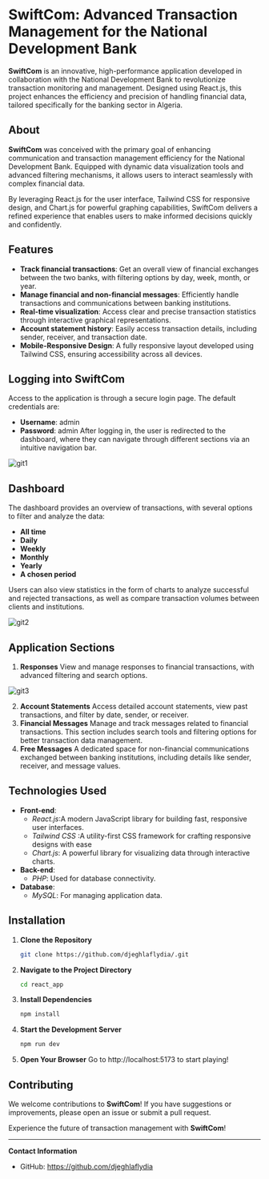# **SwiftCom**: Advanced Transaction Management for the National Development Bank

**SwiftCom** is an innovative, high-performance application developed in collaboration with the National Development Bank to revolutionize transaction monitoring and management. Designed using React.js, this project enhances the efficiency and precision of handling financial data, tailored specifically for the banking sector in Algeria.

## About

**SwiftCom** was conceived with the primary goal of enhancing communication and transaction management efficiency for the National Development Bank. Equipped with dynamic data visualization tools and advanced filtering mechanisms, it allows users to interact seamlessly with complex financial data.

By leveraging React.js for the user interface, Tailwind CSS for responsive design, and Chart.js for powerful graphing capabilities, SwiftCom delivers a refined experience that enables users to make informed decisions quickly and confidently.

## Features

- **Track financial transactions**: Get an overall view of financial exchanges between the two banks, with filtering options by day, week, month, or year.
- **Manage financial and non-financial messages**: Efficiently handle transactions and communications between banking institutions.
- **Real-time visualization**: Access clear and precise transaction statistics through interactive graphical representations.
- **Account statement history**: Easily access transaction details, including sender, receiver, and transaction date.
- **Mobile-Responsive Design**: A fully responsive layout developed using Tailwind CSS, ensuring accessibility across all devices.

## Logging into SwiftCom
Access to the application is through a secure login page. The default credentials are:
- **Username**: admin
- **Password**: admin
After logging in, the user is redirected to the dashboard, where they can navigate through different sections via an intuitive navigation bar.

![git1](https://github.com/user-attachments/assets/37e57e53-4d6f-44aa-ac5f-7c70f4cd1448)

## Dashboard
The dashboard provides an overview of transactions, with several options to filter and analyze the data:
- **All time**
- **Daily**
- **Weekly**
- **Monthly**
- **Yearly**
- **A chosen period**

Users can also view statistics in the form of charts to analyze successful and rejected transactions, as well as compare transaction volumes between clients and institutions.

![git2](https://github.com/user-attachments/assets/54fd6a8d-3295-4f6b-8d61-d08058aa3e58)

## Application Sections
1. **Responses**
View and manage responses to financial transactions, with advanced filtering and search options.

![git3](https://github.com/user-attachments/assets/52788e0f-60c8-4c80-a33a-47d3e1ac314e)

2. **Account Statements**
Access detailed account statements, view past transactions, and filter by date, sender, or receiver.
3. **Financial Messages**
Manage and track messages related to financial transactions. This section includes search tools and filtering options for better transaction data management.
4. **Free Messages**
A dedicated space for non-financial communications exchanged between banking institutions, including details like sender, receiver, and message values.


## Technologies Used

- **Front-end**: 
    - *React.js*:A modern JavaScript library for building fast, responsive user interfaces.
    - *Tailwind CSS* :A utility-first CSS framework for crafting responsive designs with ease
    - *Chart.js*: A powerful library for visualizing data through interactive charts.
- **Back-end**: 
    - *PHP*: Used for database connectivity.
- **Database**:
    - *MySQL*: For managing application data.


## Installation

1. **Clone the Repository**
   ```bash
   git clone https://github.com/djeghlaflydia/.git
2. **Navigate to the Project Directory**
   ```bash
   cd react_app
3. **Install Dependencies**
   ```bash
   npm install
4. **Start the Development Server**
   ```bash
   npm run dev
5. **Open Your Browser**
 Go to http://localhost:5173 to start playing!

## Contributing
We welcome contributions to **SwiftCom**! If you have suggestions or improvements, please open an issue or submit a pull request.

Experience the future of transaction management with **SwiftCom**!

---

**Contact Information**
- GitHub: https://github.com/djeghlaflydia
